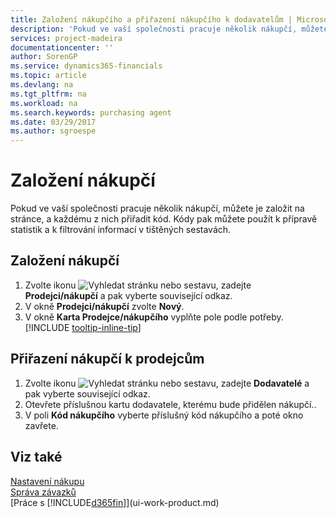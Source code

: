 ```yaml
---
title: Založení nákupčího a přiřazení nákupčího k dodavatelům | Microsoft Docs
description: 'Pokud ve vaší společnosti pracuje několik nákupčí, můžete je uspořádat pro statistickou analýzu.'
services: project-madeira
documentationcenter: ''
author: SorenGP
ms.service: dynamics365-financials
ms.topic: article
ms.devlang: na
ms.tgt_pltfrm: na
ms.workload: na
ms.search.keywords: purchasing agent
ms.date: 03/29/2017
ms.author: sgroespe
---
```

# <a name="set-up-purchasers"></a>Založení nákupčí
Pokud ve vaší společnosti pracuje několik nákupčí, můžete je založit na stránce, a každému z nich přiřadit kód. Kódy pak můžete použít k přípravě statistik a k filtrování informací v tištěných sestavách.

## <a name="to-set-up-purchasers"></a>Založení nákupčí
1. Zvolte ikonu ![Vyhledat stránku nebo sestavu](media/ui-search/search_small.png "Vyhledat stránku nebo sestavu"), zadejte **Prodejci/nákupčí** a pak vyberte související odkaz.
2. V okně **Prodejci/nákupčí** zvolte **Nový**.
3. V okně **Karta Prodejce/nákupčího** vyplňte pole podle potřeby. [!INCLUDE [tooltip-inline-tip](includes/tooltip-inline-tip_md.md)]

## <a name="to-assign-purchasers-to-vendors"></a>Přiřazení nákupčí k prodejcům
1. Zvolte ikonu ![Vyhledat stránku nebo sestavu](media/ui-search/search_small.png "Vyhledat stránku nebo sestavu"), zadejte **Dodavatelé** a pak vyberte související odkaz.
2. Otevřete příslušnou kartu dodavatele, kterému bude přidělen nákupčí..
3. V poli **Kód nákupčího** vyberte příslušný kód nákupčího a poté okno zavřete.

## <a name="see-also"></a>Viz také
[Nastavení nákupu](purchasing-setup-purchasing.md)  
[Správa závazků](payables-manage-payables.md)  
[Práce s [!INCLUDE[d365fin](includes/d365fin_md.md)]](ui-work-product.md)
